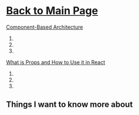 # [Back to Main Page](https://reecerenninger.github.io/reading-notes/)

[Component-Based Architecture](https://www.tutorialspoint.com/software_architecture_design/component_based_architecture.htm)

1.
2.
3.

[What is Props and How to Use it in React](https://itnext.io/what-is-props-and-how-to-use-it-in-react-da307f500da0#:~:text=%E2%80%9CProps%E2%80%9D%20is%20a%20special%20keyword,way%20from%20parent%20to%20child)

1.
2.
3.

## Things I want to know more about
